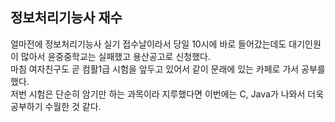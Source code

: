 ## 정보처리기능사 재수
얼마전에 정보처리기능사 실기 접수날이라서 당일 10시에 바로 들어갔는데도 대기인원이 많아서 윤중중학교는 실패했고 용산공고로 신청했다.<br>
마침 여자친구도 곧 컴활1급 시험을 앞두고 있어서 같이 문래에 있는 카페로 가서 공부를 했다.<br>
저번 시험은 단순히 암기만 하는 과목이라 지루했다면 이번에는 C, Java가 나와서 더욱 공부하기 수월한 것 같다.